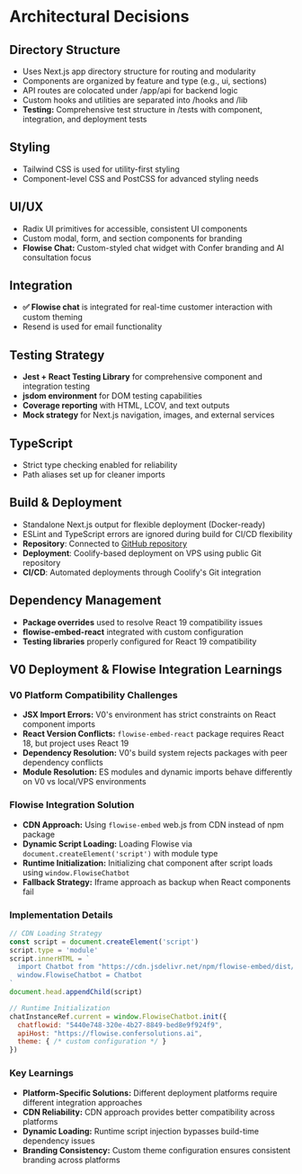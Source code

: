 # Architectural Decisions

## Directory Structure
- Uses Next.js app directory structure for routing and modularity
- Components are organized by feature and type (e.g., ui, sections)
- API routes are colocated under /app/api for backend logic
- Custom hooks and utilities are separated into /hooks and /lib
- **Testing:** Comprehensive test structure in /tests with component, integration, and deployment tests

## Styling
- Tailwind CSS is used for utility-first styling
- Component-level CSS and PostCSS for advanced styling needs

## UI/UX
- Radix UI primitives for accessible, consistent UI components
- Custom modal, form, and section components for branding
- **Flowise Chat:** Custom-styled chat widget with Confer branding and AI consultation focus

## Integration
- **✅ Flowise chat** is integrated for real-time customer interaction with custom theming
- Resend is used for email functionality

## Testing Strategy
- **Jest + React Testing Library** for comprehensive component and integration testing
- **jsdom environment** for DOM testing capabilities
- **Coverage reporting** with HTML, LCOV, and text outputs
- **Mock strategy** for Next.js navigation, images, and external services

## TypeScript
- Strict type checking enabled for reliability
- Path aliases set up for cleaner imports

## Build & Deployment
- Standalone Next.js output for flexible deployment (Docker-ready)
- ESLint and TypeScript errors are ignored during build for CI/CD flexibility
- **Repository**: Connected to [GitHub repository](https://github.com/confersolutions/company-site-td-1a.git)
- **Deployment**: Coolify-based deployment on VPS using public Git repository
- **CI/CD**: Automated deployments through Coolify's Git integration

## Dependency Management
- **Package overrides** used to resolve React 19 compatibility issues
- **flowise-embed-react** integrated with custom configuration
- **Testing libraries** properly configured for React 19 compatibility

## V0 Deployment & Flowise Integration Learnings

### V0 Platform Compatibility Challenges
- **JSX Import Errors:** V0's environment has strict constraints on React component imports
- **React Version Conflicts:** `flowise-embed-react` package requires React 18, but project uses React 19
- **Dependency Resolution:** V0's build system rejects packages with peer dependency conflicts
- **Module Resolution:** ES modules and dynamic imports behave differently on V0 vs local/VPS environments

### Flowise Integration Solution
- **CDN Approach:** Using `flowise-embed` web.js from CDN instead of npm package
- **Dynamic Script Loading:** Loading Flowise via `document.createElement('script')` with module type
- **Runtime Initialization:** Initializing chat component after script loads using `window.FlowiseChatbot`
- **Fallback Strategy:** Iframe approach as backup when React components fail

### Implementation Details
```javascript
// CDN Loading Strategy
const script = document.createElement('script')
script.type = 'module'
script.innerHTML = `
  import Chatbot from "https://cdn.jsdelivr.net/npm/flowise-embed/dist/web.js"
  window.FlowiseChatbot = Chatbot
`
document.head.appendChild(script)

// Runtime Initialization
chatInstanceRef.current = window.FlowiseChatbot.init({
  chatflowid: "5440e748-320e-4b27-8849-bed8e9f924f9",
  apiHost: "https://flowise.confersolutions.ai",
  theme: { /* custom configuration */ }
})
```

### Key Learnings
- **Platform-Specific Solutions:** Different deployment platforms require different integration approaches
- **CDN Reliability:** CDN approach provides better compatibility across platforms
- **Dynamic Loading:** Runtime script injection bypasses build-time dependency issues
- **Branding Consistency:** Custom theme configuration ensures consistent branding across platforms
